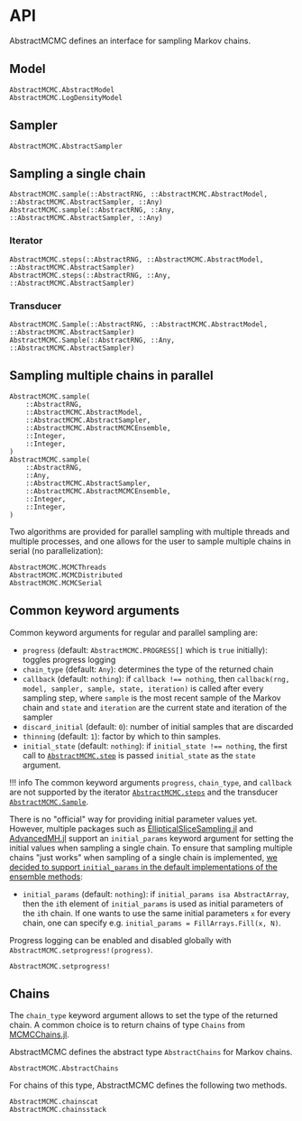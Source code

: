 # API

AbstractMCMC defines an interface for sampling Markov chains.

## Model

```@docs
AbstractMCMC.AbstractModel
AbstractMCMC.LogDensityModel
```

## Sampler

```@docs
AbstractMCMC.AbstractSampler
```

## Sampling a single chain

```@docs
AbstractMCMC.sample(::AbstractRNG, ::AbstractMCMC.AbstractModel, ::AbstractMCMC.AbstractSampler, ::Any)
AbstractMCMC.sample(::AbstractRNG, ::Any, ::AbstractMCMC.AbstractSampler, ::Any)

```

### Iterator

```@docs
AbstractMCMC.steps(::AbstractRNG, ::AbstractMCMC.AbstractModel, ::AbstractMCMC.AbstractSampler)
AbstractMCMC.steps(::AbstractRNG, ::Any, ::AbstractMCMC.AbstractSampler)
```

### Transducer

```@docs
AbstractMCMC.Sample(::AbstractRNG, ::AbstractMCMC.AbstractModel, ::AbstractMCMC.AbstractSampler)
AbstractMCMC.Sample(::AbstractRNG, ::Any, ::AbstractMCMC.AbstractSampler)
```

## Sampling multiple chains in parallel

```@docs
AbstractMCMC.sample(
    ::AbstractRNG,
    ::AbstractMCMC.AbstractModel,
    ::AbstractMCMC.AbstractSampler,
    ::AbstractMCMC.AbstractMCMCEnsemble,
    ::Integer,
    ::Integer,
)
AbstractMCMC.sample(
    ::AbstractRNG,
    ::Any,
    ::AbstractMCMC.AbstractSampler,
    ::AbstractMCMC.AbstractMCMCEnsemble,
    ::Integer,
    ::Integer,
)
```

Two algorithms are provided for parallel sampling with multiple threads and multiple processes, and one allows for the user to sample multiple chains in serial (no parallelization):
```@docs
AbstractMCMC.MCMCThreads
AbstractMCMC.MCMCDistributed
AbstractMCMC.MCMCSerial
```

## Common keyword arguments

Common keyword arguments for regular and parallel sampling are:
- `progress` (default: `AbstractMCMC.PROGRESS[]` which is `true` initially):  toggles progress logging
- `chain_type` (default: `Any`): determines the type of the returned chain
- `callback` (default: `nothing`): if `callback !== nothing`, then
  `callback(rng, model, sampler, sample, state, iteration)` is called after every sampling step,
  where `sample` is the most recent sample of the Markov chain and `state` and `iteration` are the current state and iteration of the sampler
- `discard_initial` (default: `0`): number of initial samples that are discarded
- `thinning` (default: `1`): factor by which to thin samples.
- `initial_state` (default: `nothing`): if `initial_state !== nothing`, the first call to [`AbstractMCMC.step`](@ref)
  is passed `initial_state` as the `state` argument.

!!! info
    The common keyword arguments `progress`, `chain_type`, and `callback` are not supported by the iterator [`AbstractMCMC.steps`](@ref) and the transducer [`AbstractMCMC.Sample`](@ref).

There is no "official" way for providing initial parameter values yet.
However, multiple packages such as [EllipticalSliceSampling.jl](https://github.com/TuringLang/EllipticalSliceSampling.jl) and [AdvancedMH.jl](https://github.com/TuringLang/AdvancedMH.jl) support an `initial_params` keyword argument for setting the initial values when sampling a single chain.
To ensure that sampling multiple chains "just works" when sampling of a single chain is implemented, [we decided to support `initial_params` in the default implementations of the ensemble methods](https://github.com/TuringLang/AbstractMCMC.jl/pull/94):
- `initial_params` (default: `nothing`): if `initial_params isa AbstractArray`, then the `i`th element of `initial_params` is used as initial parameters of the `i`th chain. If one wants to use the same initial parameters `x` for every chain, one can specify e.g. `initial_params = FillArrays.Fill(x, N)`.

Progress logging can be enabled and disabled globally with `AbstractMCMC.setprogress!(progress)`.

```@docs
AbstractMCMC.setprogress!
```

## Chains

The `chain_type` keyword argument allows to set the type of the returned chain. A common
choice is to return chains of type `Chains` from [MCMCChains.jl](https://github.com/TuringLang/MCMCChains.jl).

AbstractMCMC defines the abstract type `AbstractChains` for Markov chains.

```@docs
AbstractMCMC.AbstractChains
```

For chains of this type, AbstractMCMC defines the following two methods.

```@docs
AbstractMCMC.chainscat
AbstractMCMC.chainsstack
```
